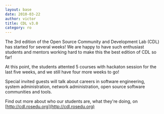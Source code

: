 ```yaml
--- 
layout: base
date: 2010-03-22
author: victor
title: CDL v3.0
category: ro
---
```

The 3rd edition of the Open Source Community and Development Lab (CDL) has started for several weeks! We are happy to have such enthusiast students and mentors working hard to make this the best edition of CDL so far!

At this point, the students attented 5 courses with hackaton session for the last five weeks, and we still have four more weeks to go!

Special invited guests will talk about careers in software engineering, system administration, network administration, open source software communities and tools. 


Find out more about who our students are, what they're doing, on [http://cdl.rosedu.org](http://cdl.rosedu.org)
